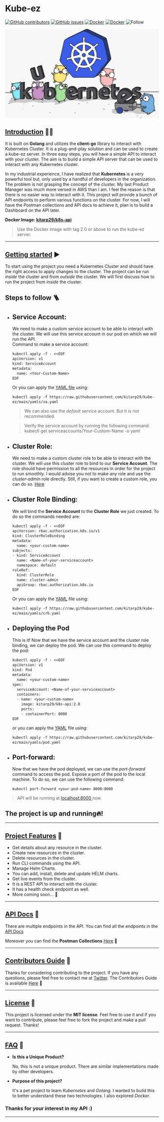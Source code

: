 # **Kube-ez**
[![GitHub contributors](https://img.shields.io/github/contributors/kitarp29/kube-ez)](https://github.com/GDSC-DSI/Schedura/graphs/contributors) [![GitHub issues](https://img.shields.io/github/issues/HAC-2020/Aimers)](https://github.com/kitarp29/kube-ez/issues/) 
[![Docker](https://img.shields.io/docker/pulls/kitarp29/k8s-api)](https://hub.docker.com/repository/docker/kitarp29/k8s-api)
[![Docker](https://img.shields.io/docker/stars/kitarp29/k8s-api)](https://hub.docker.com/repository/docker/kitarp29/k8s-api)
![Follow](https://img.shields.io/twitter/follow/kitarp29?label=Follow+Kitarp29&style=social)

<img src="golang.jpeg"></img>

##  <u>**Introduction**</u> 👋🏻

It is built on **Golang** and utilizes the **client-go** library to interact with Kubernetes Cluster.
It is a plug-and-play solution and can be used to create a kube-ez server. In three easy steps, you will have a simple API to interact with your cluster.
The aim is to build a simple API server that can be used to interact with any Kubernetes cluster.

 In my industrial experience, I have realized that **Kubernetes** is a very powerful tool but, only used by a handful of developers in the organization. The problem is not grasping the concept of the cluster. My last Product Manager was much more versed in AWS than I am. 
I feel the reason is that there is no easier way to interact with it.
This project will provide a bunch of API endpoints to perform various functions on the cluster. For now, I will have the Postman collections and API docs to achieve it, plan is to build a Dashboard on the API later.

**Docker Image: [kitarp29/k8s-api](https://hub.docker.com/repository/docker/kitarp29/k8s-api)**
> Use the Docker image with tag 2.0 or above to run the kube-ez server.
<hr>

## <u>**Getting started**</u> ▶️

To start using the project you need a Kubernetes Cluster and should have the right access to apply changes to the cluster.
The project can be run *inside* the cluster and from *outside* the cluster. We will first discuss how to run the project from *inside* the cluster.
## **Steps to follow** 🪜
- ## **Service Account**:

  We need to make a custom service account to be able to interact with the cluster. We will use this service account in our pod on which we will run the API.</br>
 Command to make a service account: </br>
    ```
    kubectl apply -f - <<EOF
    apiVersion: v1
    kind: ServiceAccount
    metadata:
      name: <Your-Custom-Name>
    EOF
    ```
  Or you can apply the [YAML file](https://raw.githubusercontent.com/kitarp29/kube-ez/main/yamls/sa.yaml) using:
  ```
  kubectl apply -f https://raw.githubusercontent.com/kitarp29/kube-ez/main/yamls/sa.yaml
  ```
   > We can also use the *default* service account. But it is not recommended.
  
  > Verify the service account by running the following command: kubectl get serviceaccounts/Your-Custom-Name -o yaml
- ## **Cluster Role**:
  
  We need to make a custom cluster role to be able to interact with the cluster. We will use this cluster role to bind to our **Service Account**. The role should have permission to all the resources in order for the project to run smoothly.
  I would advise you not to make any role and use the *cluster-admin* role directly. Still, if you want to create a custom role, you can do so. [Here](https://kubernetes.io/docs/reference/access-authn-authz/rbac/)
  </br>

- ## **Cluster Role Binding**:

  We will bind the **Service Account** to the **Cluster Role** we just created. To do so the commands needed are:

  ```
  kubectl apply -f - <<EOF
  apiVersion: rbac.authorization.k8s.io/v1
  kind: ClusterRoleBinding
  metadata:
    name: <your-custom-name>
  subjects:
  - kind: ServiceAccount
    name: <Name-of-your-serviceaccount> 
    namespace: default
  roleRef:
    kind: ClusterRole
    name: cluster-admin
    apiGroup: rbac.authorization.k8s.io
  EOF
  ```

  Or you can apply the [YAML](https://raw.githubusercontent.com/kitarp29/kube-ez/main/yamls/crb.yaml) file using:

  ```
  kubectl apply -f https://raw.githubusercontent.com/kitarp29/kube-ez/main/yamls/crb.yaml
  ```

- ## **Deploying the Pod**

  This is it! Now that we have the service account and the cluster role binding, we can deploy the pod. We can use this command to deploy the pod:

  ```
  kubectl apply -f - <<EOF 
  apiVersion: v1
  kind: Pod
  metadata:
    name: <your-custom-name>
  spec:
    serviceAccount: <Name-of-your-serviceaccount> 
    containers:
    - name: <your-custom-name>
      image: kitarp29/k8s-api:2.0
      ports:
      - containerPort: 8000
  EOF
  ```
  or you can apply the [YAML](https://raw.githubusercontent.com/kitarp29/kube-ez/main/yamls/pod.yaml) file using:

  ```
  kubectl apply -f https://raw.githubusercontent.com/kitarp29/kube-ez/main/yamls/pod.yaml
  ```
- ## **Port-forward**:
  
  Now that we have the pod deployed, we can use the *port-forward* command to access the pod. Expose a port of the pod to the local machine.
  To do so, we can use the following command:

  ```
  kubectl port-forward <your-pod-name> 8000:8000
  ```
> API will be running at <a href="localhost:8000/"> localhost:8000 </a> now.
  ## **The project is up and running🔥!**
  <hr>

##  <u>**Project Features**</u> 🤯
  -  Get details about any resource in the cluster.
  -  Create new resources in the cluster.
  -  Delete resources in the cluster.
  -  Run CLI commands using the API.
  -  Manage Helm Charts.
  -  You can add, install, delete and update HELM charts.
  -  Get live events from the cluster.
  -  It is a REST API to interact with the cluster.
  -  It has a health check endpoint as well.
  -  More coming soon... 🚧

<hr>

##  <u>**API Docs**</u> 📖

  There are multiple endpoints in the API. You can find all the endpoints in the [API Docs](https://github.com/kitarp29/kube-ez/blob/main/API_DOCS.md)

  Moreover you can find the **Postman Collections** [Here](https://www.getpostman.com/collections/b14cdaad336ab81340b5) 📮

  <hr>

  ## <u>**Contributors Guide**</u> 🥰
  
 Thanks for considering contributing to the project. If you have any questions, please feel free to contact me at [Twitter](https://twitter.com/kitarp29).
  The Contributors Guide is available [Here](https://github.com/kitarp29/kube-ez/blob/main/CONTRIBUTING.md) 📖

  <hr>

  ## <u>**License**</u> 🍻

  This project is licensed under the **MIT license**. Feel free to use it and if you want to contribute, please feel free to fork the project and make a pull request. Thanks!

  <hr>

  ## <u>**FAQ**</u> 🤔

  - **Is this a Unique Product?**
  
      No, this is not a unique product. There are similar implementations made by other developers.
  
  - **Purpose of this project?**

     It's a pet project to learn *Kubernetes* and *Golang*. I wanted to build this to better understand these two technologies. I also explored *Docker*.



### Thanks for your interest in my API :)
<hr>

